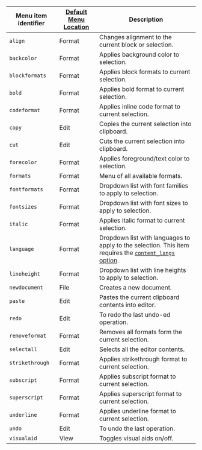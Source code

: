 | Menu item identifier | [Default Menu Location]({{site.baseurl}}/configure/editor-appearance/#examplethetinymcedefaultmenuitems) | Description                                                                    |
| -------------------- | -------------------------------------------------------------------------------------------------------- | ------------------------------------------------------------------------------ |
| `align`              | Format                                                                                                   | Changes alignment to the current block or selection.                           |
| `backcolor`          | Format                                                                                                   | Applies background color to selection.                                         |
| `blockformats`       | Format                                                                                                   | Applies block formats to current selection.                                    |
| `bold`               | Format                                                                                                   | Applies bold format to current selection.                                      |
| `codeformat`         | Format                                                                                                   | Applies inline code format to current selection.                               |
| `copy`               | Edit                                                                                                     | Copies the current selection into clipboard.                                   |
| `cut`                | Edit                                                                                                     | Cuts the current selection into clipboard.                                     |
| `forecolor`          | Format                                                                                                   | Applies foreground/text color to selection.                                    |
| `formats`            | Format                                                                                                   | Menu of all available formats.                                                 |
| `fontformats`        | Format                                                                                                   | Dropdown list with font families to apply to selection.                        |
| `fontsizes`          | Format                                                                                                   | Dropdown list with font sizes to apply to selection.                           |
| `italic`             | Format                                                                                                   | Applies italic format to current selection.                                    |
| `language`           | Format                                                                                                   | Dropdown list with languages to apply to the selection. This item requires the [`content_langs` option]({{site.baseurl}}/configure/localization/#content_langs).<br /> |
| `lineheight`         | Format                                                                                                   | Dropdown list with line heights to apply to selection.  |
| `newdocument`        | File                                                                                                     | Creates a new document.                                                        |
| `paste`              | Edit                                                                                                     | Pastes the current clipboard contents into editor.                             |
| `redo`               | Edit                                                                                                     | To redo the last undo-ed operation.                                            |
| `removeformat`       | Format                                                                                                   | Removes all formats form the current selection.                                |
| `selectall`          | Edit                                                                                                     | Selects all the editor contents.                                               |
| `strikethrough`      | Format                                                                                                   | Applies strikethrough format to current selection.                             |
| `subscript`          | Format                                                                                                   | Applies subscript format to current selection.                                 |
| `superscript`        | Format                                                                                                   | Applies superscript format to current selection.                               |
| `underline`          | Format                                                                                                   | Applies underline format to current selection.                                 |
| `undo`               | Edit                                                                                                     | To undo the last operation.                                                    |
| `visualaid`          | View                                                                                                     | Toggles visual aids on/off.                                                    |
